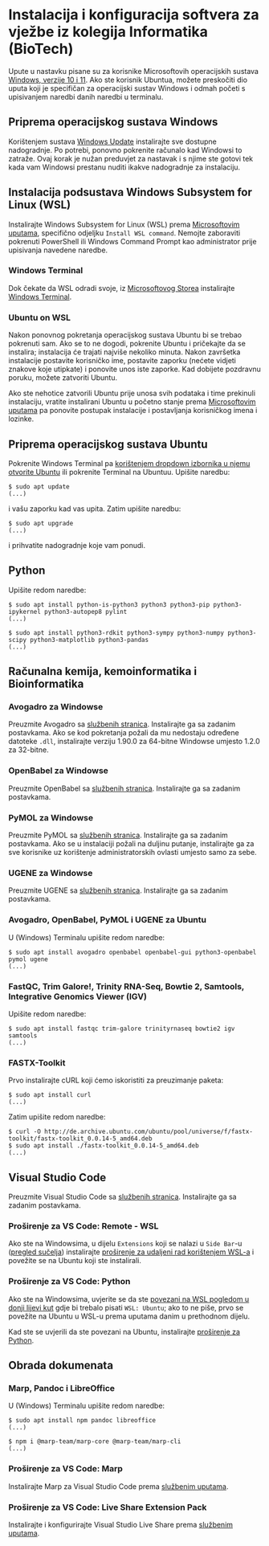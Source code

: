 # Instalacija i konfiguracija softvera za vježbe iz kolegija Informatika (BioTech)

Upute u nastavku pisane su za korisnike Microsoftovih operacijskih sustava [Windows, verzije 10 i 11](https://www.microsoft.com/en-us/windows). Ako ste korisnik Ubuntua, možete preskočiti dio uputa koji je specifičan za operacijski sustav Windows i odmah početi s upisivanjem naredbi danih naredbi u terminalu.

## Priprema operacijskog sustava Windows

Korištenjem sustava [Windows Update](https://support.microsoft.com/en-us/windows/update-windows-3c5ae7fc-9fb6-9af1-1984-b5e0412c556a) instalirajte sve dostupne nadogradnje. Po potrebi, ponovno pokrenite računalo kad Windowsi to zatraže. Ovaj korak je nužan preduvjet za nastavak i s njime ste gotovi tek kada vam Windowsi prestanu nuditi ikakve nadogradnje za instalaciju.

## Instalacija podsustava Windows Subsystem for Linux (WSL)

Instalirajte Windows Subsystem for Linux (WSL) prema [Microsoftovim uputama](https://docs.microsoft.com/en-us/windows/wsl/install), specifično odjeljku `Install WSL command`. Nemojte zaboraviti pokrenuti PowerShell ili Windows Command Prompt kao administrator prije upisivanja navedene naredbe.

### Windows Terminal

Dok čekate da WSL odradi svoje, iz [Microsoftovog Storea](https://apps.microsoft.com/) instalirajte [Windows Terminal](https://apps.microsoft.com/store/detail/windows-terminal/9N0DX20HK701).

### Ubuntu on WSL

Nakon ponovnog pokretanja operacijskog sustava Ubuntu bi se trebao pokrenuti sam. Ako se to ne dogodi, pokrenite Ubuntu i pričekajte da se instalira; instalacija će trajati najviše nekoliko minuta. Nakon završetka instalacije postavite korisničko ime, postavite zaporku (nećete vidjeti znakove koje utipkate) i ponovite unos iste zaporke. Kad dobijete pozdravnu poruku, možete zatvoriti Ubuntu.

Ako ste nehotice zatvorili Ubuntu prije unosa svih podataka i time prekinuli instalaciju, vratite instalirani Ubuntu u početno stanje prema [Microsoftovim uputama](https://support.microsoft.com/en-us/windows/repair-apps-and-programs-in-windows-e90eefe4-d0a2-7c1b-dd59-949a9030f317) pa ponovite postupak instalacije i postavljanja korisničkog imena i lozinke.

## Priprema operacijskog sustava Ubuntu

Pokrenite Windows Terminal pa [korištenjem dropdown izbornika u njemu otvorite Ubuntu](https://docs.microsoft.com/en-us/windows/terminal/panes) ili pokrenite Terminal na Ubuntuu. Upišite naredbu:

``` shell
$ sudo apt update
(...)
```

i vašu zaporku kad vas upita. Zatim upišite naredbu:

``` shell
$ sudo apt upgrade
(...)
```

i prihvatite nadogradnje koje vam ponudi.

## Python

Upišite redom naredbe:

``` shell
$ sudo apt install python-is-python3 python3 python3-pip python3-ipykernel python3-autopep8 pylint
(...)
```

``` shell
$ sudo apt install python3-rdkit python3-sympy python3-numpy python3-scipy python3-matplotlib python3-pandas
(...)
```

## Računalna kemija, kemoinformatika i Bioinformatika

### Avogadro za Windowse

Preuzmite Avogadro sa [službenih stranica](https://avogadro.cc/). Instalirajte ga sa zadanim postavkama. Ako se kod pokretanja požali da mu nedostaju određene datoteke `.dll`, instalirajte verziju 1.90.0 za 64-bitne Windowse umjesto 1.2.0 za 32-bitne.

### OpenBabel za Windowse

Preuzmite OpenBabel sa [službenih stranica](http://openbabel.org/). Instalirajte ga sa zadanim postavkama.

### PyMOL za Windowse

Preuzmite PyMOL sa [službenih stranica](https://pymol.org/). Instalirajte ga sa zadanim postavkama. Ako se u instalaciji požali na duljinu putanje, instalirajte ga za sve korisnike uz korištenje administratorskih ovlasti umjesto samo za sebe.

### UGENE za Windowse

Preuzmite UGENE sa [službenih stranica](http://ugene.net/). Instalirajte ga sa zadanim postavkama.

### Avogadro, OpenBabel, PyMOL i UGENE za Ubuntu

U (Windows) Terminalu upišite redom naredbe:

``` shell
$ sudo apt install avogadro openbabel openbabel-gui python3-openbabel pymol ugene
(...)
```

### FastQC, Trim Galore!, Trinity RNA-Seq, Bowtie 2, Samtools, Integrative Genomics Viewer (IGV)

Upišite redom naredbe:

``` shell
$ sudo apt install fastqc trim-galore trinityrnaseq bowtie2 igv samtools
(...)
```

### FASTX-Toolkit

Prvo instalirajte cURL koji ćemo iskoristiti za preuzimanje paketa:

``` shell
$ sudo apt install curl
(...)
```

Zatim upišite redom naredbe:

``` shell
$ curl -O http://de.archive.ubuntu.com/ubuntu/pool/universe/f/fastx-toolkit/fastx-toolkit_0.0.14-5_amd64.deb
$ sudo apt install ./fastx-toolkit_0.0.14-5_amd64.deb
(...)
```

## Visual Studio Code

Preuzmite Visual Studio Code sa [službenih stranica](https://code.visualstudio.com/). Instalirajte ga sa zadanim postavkama.

### Proširenje za VS Code: Remote - WSL

Ako ste na Windowsima, u dijelu `Extensions` koji se nalazi u `Side Bar`-u ([pregled sučelja](https://code.visualstudio.com/docs/getstarted/userinterface)) instalirajte [proširenje za udaljeni rad korištenjem WSL-a](https://code.visualstudio.com/docs/remote/wsl-tutorial) i povežite se na Ubuntu koji ste instalirali.

### Proširenje za VS Code: Python

Ako ste na Windowsima, uvjerite se da ste [povezani na WSL pogledom u donji lijevi kut](https://code.visualstudio.com/docs/remote/wsl) gdje bi trebalo pisati `WSL: Ubuntu`; ako to ne piše, prvo se povežite na Ubuntu u WSL-u prema uputama danim u prethodnom dijelu.

Kad ste se uvjerili da ste povezani na Ubuntu, instalirajte [proširenje za Python](https://code.visualstudio.com/docs/languages/python).

## Obrada dokumenata

### Marp, Pandoc i LibreOffice

U (Windows) Terminalu upišite redom naredbe:

``` shell
$ sudo apt install npm pandoc libreoffice
(...)
```

``` shell
$ npm i @marp-team/marp-core @marp-team/marp-cli
(...)
```

### Proširenje za VS Code: Marp

Instalirajte Marp za Visual Studio Code prema [službenim uputama](https://marp.app/#get-started).

### Proširenje za VS Code: Live Share Extension Pack

Instalirajte i konfigurirajte Visual Studio Live Share prema [službenim uputama](https://code.visualstudio.com/learn/collaboration/live-share).
